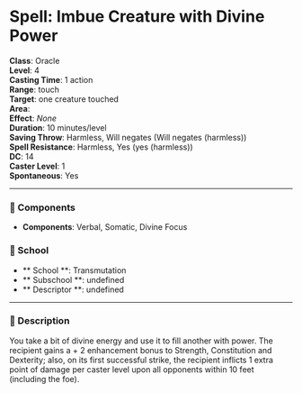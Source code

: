 
# Spell: Imbue Creature with Divine Power
**Class**: Oracle  
**Level**: 4  
**Casting Time**: 1 action  
**Range**: touch  
**Target**: one creature touched  
**Area**:   
**Effect**: _None_  
**Duration**: 10 minutes/level  
**Saving Throw**: Harmless, Will negates (Will negates (harmless))  
**Spell Resistance**: Harmless, Yes (yes (harmless))  
**DC**: 14  
**Caster Level**: 1  
**Spontaneous**: Yes

---

### 🔮 Components
- **Components**: Verbal, Somatic, Divine Focus

### 🏫 School
- ** School **: Transmutation
- ** Subschool **: undefined
- ** Descriptor **: undefined
---

### 📜 Description
You take a bit of divine energy and use it to fill another with power. The recipient gains a + 2 enhancement bonus to Strength, Constitution and Dexterity; also, on its first successful strike, the recipient inflicts 1 extra point of damage per caster level upon all opponents within 10 feet (including the foe).
